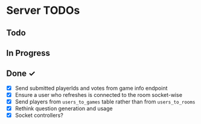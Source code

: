 # Server TODOs

## Todo

## In Progress

## Done ✓

- [x] Send submitted playerIds and votes from game info endpoint
- [x] Ensure a user who refreshes is connected to the room socket-wise
- [x] Send players from `users_to_games` table rather than from `users_to_rooms`
- [x] Rethink question generation and usage
- [x] Socket controllers?
